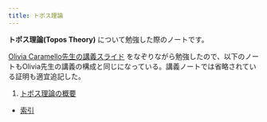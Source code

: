 ```yaml
---
title: トポス理論
---
```


**トポス理論(Topos Theory)** について勉強した際のノートです。

[Olivia Caramello先生の講義スライド](https://www.oliviacaramello.com/Teaching/Teaching.htm) をなぞりながら勉強したので、以下のノートもOlivia先生の講義の構成と同じになっている。講義ノートでは省略されている証明も適宜追記した。

1. [トポス理論の概要](01-overview)


- [索引](99-indexpage)
